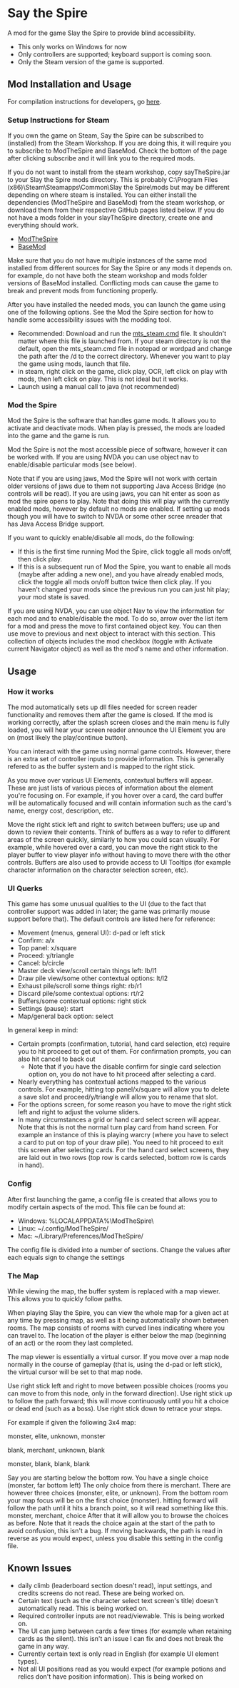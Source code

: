 # Say the Spire

A mod for the game Slay the Spire to provide blind accessibility.

* This only works on Windows for now
* Only controllers are supported; keyboard support is coming soon.
* Only the Steam version of the game is supported.

## Mod Installation and Usage

For compilation instructions for developers, go [here](devs.md).

### Setup Instructions for Steam

If you own the game on Steam, Say the Spire can be subscribed to (installed) from the Steam Workshop. If you are doing this, it will require you to subscribe to ModTheSpire and BaseMod. Check the bottom of the page after clicking subscribe and it will link you to the required mods. 

If you do not want to install from the steam workshop, copy sayTheSpire.jar to your Slay the Spire mods directory. This is probably C:\Program Files (x86)\Steam\Steamapps\Common\Slay the Spire\mods but may be different depending on where steam is installed. You can either install the dependencies (ModTheSpire and BaseMod) from the steam workshop, or download them from their respective GitHub pages listed below. If you do not have a mods folder in your slayTheSpire directory, create one and everything should work.

* [ModTheSpire](https://github.com/kiooeht/ModTheSpire)
* [BaseMod](https://github.com/daviscook477/BaseMod)

Make sure that you do not have multiple instances of the same mod installed from different sources for Say the Spire or any mods it depends on. for example, do not have both the steam workshop and mods folder versions of BaseMod installed. Conflicting mods can cause the game to break and prevent mods from functioning properly.

After you have installed the needed mods, you can launch the game using one of the following options. See the Mod the Spire section for how to handle some accessibility issues with the modding tool.

* Recommended: Download and run the [mts_steam.cmd](scripts/mts_steam.cmd) file. It shouldn't matter where this file is launched from. If your steam directory is not the default, open the mts_steam.cmd file in notepad or wordpad and change the path after the /d to the correct directory. Whenever you want to play the game using mods, launch that file.
* in steam, right click on the game, click play, OCR, left click on play with mods, then left click on play. This is not ideal but it works.
* Launch using a manual call to java (not recommended)

### Mod the Spire

Mod the Spire is the software that handles game mods. It allows you to activate and deactivate mods. When play is pressed, the mods are loaded into the game and the game is run.

Mod the Spire is not the most accessible piece of software, however it can be worked with. If you are using NVDA you can use object nav to enable/disable particular mods (see below).

Note that if you are using jaws, Mod the Spire will not work with certain older versions of jaws due to them not supporting Java Access Bridge (no controls will be read). If you are using jaws, you can hit enter as soon as mod the spire opens to play. Note that doing this will play with the currently enabled mods, however by default no mods are enabled. If setting up mods though you will have to switch to NVDA or some other scree nreader that has Java Access Bridge support.

If you want to quickly enable/disable all mods, do the following:

* If this is the first time running Mod the Spire, click toggle all mods on/off, then click play.
* If this is a subsequent run of Mod the Spire, you want to enable all mods (maybe after adding a new one), and you have already enabled mods, click the toggle all mods on/off button twice then click play. If you haven't changed your mods since the previous run you can just hit play; your mod state is saved.

If you are using NVDA, you can use object Nav to view the information for each mod and to enable/disable the mod. To do so, arrow over the list item for a mod and press the move to first contained object key. You can then use move to previous and next object to interact with this section. This collection of objects includes the mod checkbox (toggle with Activate current Navigator object) as well as the mod's name and other information.

## Usage

### How it works

The mod automatically sets up dll files needed for screen reader functionality and removes them after the game is closed. If the mod is working correctly, after the splash screen closes and the main menu is fully loaded, you will hear your screen reader announce the UI Element you are on (most likely the play/continue button).

You can interact with the game using normal game controls. However, there is an extra set of controller inputs to provide information. This is generally refered to as the buffer system and is mapped to the right stick.

As you move over various UI Elements, contextual buffers will appear. These are just lists of various pieces of information about the element you're focusing on. For example, if you hover over a card, the card buffer will be automatically focused and will contain information such as the card's name, energy cost, description, etc.

Move the right stick left and right to switch between buffers; use up and down to review their contents. Think of buffers as a way to refer to different areas of the screen quickly, similarly to how you could scan visually. For example, while hovered over a card, you can move the right stick to the player buffer to view player info without having to move there with the other controls. Buffers are also used to provide access to UI Tooltips (for example character information on the character selection screen, etc).

### UI Querks

This game has some unusual qualities to the UI (due to the fact that controller support was added in later; the game was primarily mouse support before that). The default controls are listed here for reference:

* Movement (menus, general UI): d-pad or left stick
* Confirm: a/x
* Top panel: x/square
* Proceed: y/triangle
* Cancel: b/circle
* Master deck view/scroll certain things left: lb/l1
* Draw pile view/some other contextual options: lt/l2
* Exhaust pile/scroll some things right: rb/r1
* Discard pile/some contextual options: rt/r2
* Buffers/some contextual options: right stick
* Settings (pause): start
* Map/general back option: select

In general keep in mind:

* Certain prompts (confirmation, tutorial, hand card selection, etc) require you to hit proceed to get out of them. For confirmation prompts, you can also hit cancel to back out
    * Note that if you have the disable confirm for single card selection option on, you do not have to hit proceed after selecting a card.
* Nearly everything has contextual actions mapped to the various controls. For example, hitting top panel/x/square will allow you to delete a save slot and proceed/y/triangle will allow you to rename that slot.
* For the options screen, for some reason you have to move the right stick left and right to adjust the volume sliders.
* In many circumstances a grid or hand card select screen will appear. Note that this is not the normal turn play card from hand screen. For example an instance of this is playing warcry (where you have to select a card to put on top of your draw pile). You need to hit proceed to exit this screen after selecting cards. For the hand card select screens, they are laid out in two rows (top row is cards selected, bottom row is cards in hand).

### Config

After first launching the game, a config file is created that allows you to modify certain aspects of the mod. This file can be found at:

* Windows: %LOCALAPPDATA%\ModTheSpire\
* Linux: ~/.config/ModTheSpire/
* Mac: ~/Library/Preferences/ModTheSpire/

The config file is divided into a number of sections. Change the values after each equals sign to change the settings

### The Map

While viewing the map, the buffer system is replaced with a map viewer. This allows you to quickly follow paths.

When playing Slay the Spire, you can view the whole map for a given act at any time by pressing map, as well as it being automatically shown between rooms. The map consists of rooms with curved lines indicating where you can travel to. The location of the player is either below the map (beginning of an act) or the room they last completed. 

The map viewer is essentially a virtual cursor. If you move over a map node normally in the course of gameplay (that is, using the d-pad or left stick), the virtual cursor will be set to that map node.


Use right stick left and right to move between possible choices (rooms you can move to from this node, only in the forward direction). Use right stick up to follow the path forward; this will move continuously until you hit a choice or dead end (such as a boss). Use right stick down to retrace your steps.

For example if given the following 3x4 map:

monster, elite, unknown, monster

blank, merchant, unknown, blank

monster, blank, blank, blank

Say you are starting below the  bottom row. You have a single choice (monster, far bottom left) The only choice from there is merchant. There are however three choices (monster, elite, or unknown).
From the bottom room your map focus will be on the first choice (monster). hitting forward will follow the path until it hits a branch point, so it will read something like this.
monster, merchant, choice
After that it will allow you to browse the choices as before. Note that it reads the choice again at the start of the path to avoid confusion, this isn't a bug. If moving backwards, the path is read in reverse as you would expect, unless you disable this setting in the config file.



## Known Issues

* daily climb (leaderboard section doesn't read), input settings, and credits screens do not read. These are being worked on.
* Certain text (such as the character select text screen's title) doesn't automatically read. This is being worked on.
* Required controller inputs are not read/viewable. This is being worked on.
* The UI can jump between cards a few times (for example when retaining cards as the silent). this isn't an issue I can fix and does not break the game in any way.
* Currently certain text is only read in English (for example UI element types).
* Not all UI positions read as you would expect (for example potions and relics don't have position information). This is being worked on



